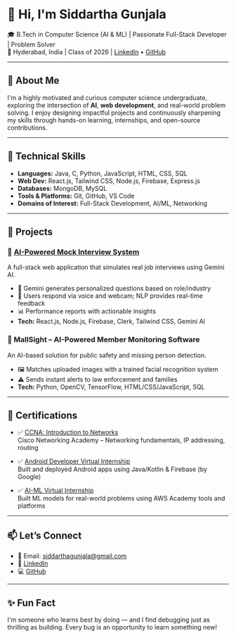 # 👋 Hi, I'm Siddartha Gunjala

🎓 B.Tech in Computer Science (AI & ML) | Passionate Full-Stack Developer | Problem Solver  
📍 Hyderabad, India | Class of 2026 | [LinkedIn](https://www.linkedin.com/in/gunjalasiddartha/) • [GitHub](https://github.com/GunjalaSiddartha)

---

## 🌟 About Me

I'm a highly motivated and curious computer science undergraduate, exploring the intersection of **AI**, **web development**, and real-world problem solving. I enjoy designing impactful projects and continuously sharpening my skills through hands-on learning, internships, and open-source contributions.

---

## 🔧 Technical Skills

- **Languages:** Java, C, Python, JavaScript, HTML, CSS, SQL  
- **Web Dev:** React.js, Tailwind CSS, Node.js, Firebase, Express.js  
- **Databases:** MongoDB, MySQL  
- **Tools & Platforms:** Git, GitHub, VS Code  
- **Domains of Interest:** Full-Stack Development, AI/ML, Networking

---

## 💼 Projects

### 🔹 [AI-Powered Mock Interview System](https://github.com/GunjalaSiddartha/AI-Powered-Mock-Interview-System-2)
A full-stack web application that simulates real job interviews using Gemini AI.  
- 🧠 Gemini generates personalized questions based on role/industry  
- 🎤 Users respond via voice and webcam; NLP provides real-time feedback  
- 📊 Performance reports with actionable insights  
- **Tech:** React.js, Node.js, Firebase, Clerk, Tailwind CSS, Gemini AI

### 🔹 MallSight – AI-Powered Member Monitoring Software
An AI-based solution for public safety and missing person detection.  
- 🖼️ Matches uploaded images with a trained facial recognition system  
- ⚠️ Sends instant alerts to law enforcement and families  
- **Tech:** Python, OpenCV, TensorFlow, HTML/CSS/JavaScript, SQL

---

## 📜 Certifications

- ✅ [CCNA: Introduction to Networks](https://www.linkedin.com/in/gunjalasiddartha/details/certifications/1740981831933/single-media-viewer)  
  Cisco Networking Academy – Networking fundamentals, IP addressing, routing

- ✅ [Android Developer Virtual Internship](https://www.linkedin.com/in/gunjalasiddartha/details/certifications/1733250946283/single-media-viewer)  
  Built and deployed Android apps using Java/Kotlin & Firebase (by Google)

- ✅ [AI-ML Virtual Internship](https://www.linkedin.com/in/gunjalasiddartha/details/certifications/1733251175272/single-media-viewer)  
  Built ML models for real-world problems using AWS Academy tools and platforms

---

## 📫 Let’s Connect

- 📧 Email: siddarthagunjala@gmail.com  
- 🔗 [LinkedIn](https://www.linkedin.com/in/gunjalasiddartha)  
- 💻 [GitHub](https://github.com/GunjalaSiddartha)

---

## ✨ Fun Fact

I'm someone who learns best by doing — and I find debugging just as thrilling as building. Every bug is an opportunity to learn something new!



<!--
**GunjalaSiddartha/GunjalaSiddartha** is a ✨ _special_ ✨ repository because its `README.md` (this file) appears on your GitHub profile.

Here are some ideas to get you started:

- 🔭 I’m currently working on ...
- 🌱 I’m currently learning ...
- 👯 I’m looking to collaborate on ...
- 🤔 I’m looking for help with ...
- 💬 Ask me about ...
- 📫 How to reach me: ...
- 😄 Pronouns: ...
- ⚡ Fun fact: ...
-->
